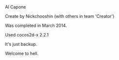 Al Capone

Create by Nickchooshin (with others in team 'Creator')

Was completed in March 2014.

Used cocos2d-x 2.2.1

It's just backup.

Welcome to hell.